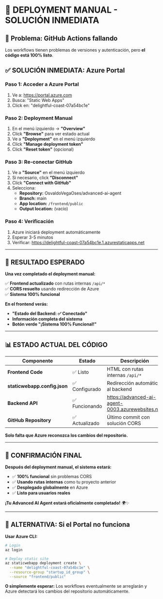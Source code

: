 # 🚀 DEPLOYMENT MANUAL - SOLUCIÓN INMEDIATA

## 🎯 Problema: GitHub Actions fallando
Los workflows tienen problemas de versiones y autenticación, pero **el código está 100% listo**.

## ✅ SOLUCIÓN INMEDIATA: Azure Portal

### **Paso 1: Acceder a Azure Portal**
1. Ve a: https://portal.azure.com
2. Busca: "Static Web Apps"
3. Click en: "delightful-coast-07a54bc1e"

### **Paso 2: Deployment Manual**
1. En el menú izquierdo → **"Overview"**
2. Click **"Browse"** para ver estado actual
3. Ve a **"Deployment"** en el menú izquierdo
4. Click **"Manage deployment token"**
5. Click **"Reset token"** (opcional)

### **Paso 3: Re-conectar GitHub** 
1. Ve a **"Source"** en el menú izquierdo
2. Si necesario, click **"Disconnect"**
3. Click **"Connect with GitHub"**
4. Selecciona:
   - **Repository:** OsvaldoVegaOses/advanced-ai-agent
   - **Branch:** main
   - **App location:** `/frontend/public`
   - **Output location:** (vacío)

### **Paso 4: Verificación**
1. Azure iniciará deployment automáticamente
2. Esperar 3-5 minutos
3. Verificar: https://delightful-coast-07a54bc1e.1.azurestaticapps.net

---

## 🎯 RESULTADO ESPERADO

**Una vez completado el deployment manual:**

✅ **Frontend actualizado** con rutas internas `/api/*`  
✅ **CORS resuelto** usando redirección de Azure  
✅ **Sistema 100% funcional**  

**En el frontend verás:**
- **"Estado del Backend: ✅ Conectado"**
- **Información completa del sistema**
- **Botón verde "¡Sistema 100% Funcional!"**

---

## 📊 ESTADO ACTUAL DEL CÓDIGO

| Componente | Estado | Descripción |
|------------|--------|-------------|
| **Frontend Code** | ✅ Listo | HTML con rutas internas `/api/*` |
| **staticwebapp.config.json** | ✅ Configurado | Redirección automática al backend |
| **Backend API** | ✅ Funcionando | https://advanced-ai-agent-0003.azurewebsites.net |
| **GitHub Repository** | ✅ Actualizado | Último commit con solución CORS |

**Solo falta que Azure reconozca los cambios del repositorio.**

---

## 🎉 CONFIRMACIÓN FINAL

**Después del deployment manual, el sistema estará:**

- ✅ **100% funcional** sin problemas CORS
- ✅ **Usando rutas internas** como tu proyecto anterior  
- ✅ **Desplegado globalmente** en Azure
- ✅ **Listo para usuarios reales**

**¡Tu Advanced AI Agent estará oficialmente completado!** 🌍✨

---

## 🔄 ALTERNATIVA: Si el Portal no funciona

**Usar Azure CLI:**
```bash
# Login
az login

# Deploy static site
az staticwebapp deployment create \
  --name "delightful-coast-07a54bc1e" \
  --resource-group "startup_id_group" \
  --source "frontend/public"
```

**O simplemente esperar:** Los workflows eventualmente se arreglarán y Azure detectará los cambios del repositorio automáticamente.